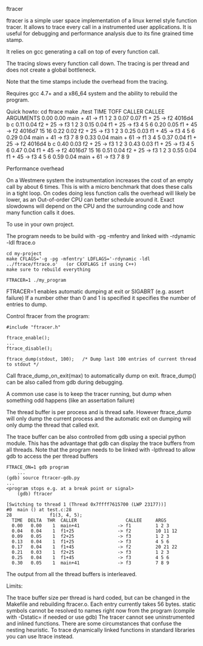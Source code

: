 ftracer

ftracer is a simple user space implementation of a linux kernel style function tracer.
It allows to trace every call in a instrumented user applications. It is useful
for debugging and performance analysis due to its fine grained time stamp.

It relies on gcc generating a call on top of every function call.

The tracing slows every function call down. The tracing is per thread and does
not create a global bottleneck.

Note that the time stamps include the overhead from the tracing.

Requires gcc 4.7+ and a x86_64 system and the ability to rebuild the program.

Quick howto:
     cd ftrace
     make
     ./test
     TIME      TOFF CALLER                       CALLEE               ARGUMENTS
     0.00      0.00 main + 41                 -> f1                   1 2 3
     0.07      0.07   f1 + 25                 -> f2                   4016d4 b c
     0.11      0.04     f2 + 25               -> f3                   1 2 3
     0.15      0.04   f1 + 25                 -> f3                   4 5 6
     0.20      0.05   f1 + 45                 -> f2                   4016d7 15 16
     0.22      0.02     f2 + 25               -> f3                   1 2 3
     0.25      0.03   f1 + 45                 -> f3                   4 5 6
     0.29      0.04 main + 41                 -> f3                   7 8 9
     0.33      0.04 main + 61                 -> f1                   3 4 5
     0.37      0.04   f1 + 25                 -> f2                   4016d4 b c
     0.40      0.03     f2 + 25               -> f3                   1 2 3
     0.43      0.03   f1 + 25                 -> f3                   4 5 6
     0.47      0.04   f1 + 45                 -> f2                   4016d7 15 16
     0.51      0.04     f2 + 25               -> f3                   1 2 3
     0.55      0.04   f1 + 45                 -> f3                   4 5 6
     0.59      0.04 main + 61                 -> f3                   7 8 9

Performance overhead

On a Westmere system the instrumentation increases the cost of an empty call by
about 6 times. This is with a micro benchmark that does these calls in a tight
loop. On codes doing less function calls the overhead will likely be lower,
as an Out-of-order CPU can better schedule around it.
Exact slowdowns will depend on the CPU and the surrounding code and how many
function calls it does.

To use in your own project. 

The program needs to be build with -pg -mfentry and linked with -rdynamic -ldl ftrace.o

	cd my-project
	make CFLAGS='-g -pg -mfentry' LDFLAGS='-rdynamic -ldl ../ftrace/ftrace.o'	(or CXXFLAGS if using C++)
	make sure to rebuild everything

	FTRACER=1 ./my_program

FTRACER=1 enables automatic dumping at exit or SIGABRT (e.g. assert failure)
If a number other than 0 and 1 is specified it specifies the number of entries to dump.

Control ftracer from the program:

	#include "ftracer.h"

	ftrace_enable();
	...
	ftrace_disable();

	ftrace_dump(stdout, 100);	/* Dump last 100 entries of current thread to stdout */

Call ftrace_dump_on_exit(max) to automatically dump on exit. ftrace_dump() can be also 
called from gdb during debugging.

A common use case is to keep the tracer running, but dump when
something odd happens (like an assertation failure)

The thread buffer is per process and is thread safe. However
ftrace_dump will only dump the current process and the automatic exit
on dumping will only dump the thread that called exit.

The trace buffer can be also controlled from gdb using a special python module.
This has the advantage that gdb can display the trace buffers from all threads.
Note that the program needs to be linked with -lpthread to allow gdb to access
the per thread buffers

	FTRACE_ON=1 gdb program
        ...
	(gdb) source ftracer-gdb.py	
	...
	<program stops e.g. at a break point or signal>
        (gdb) ftracer

	[Switching to thread 1 (Thread 0x7ffff7615700 (LWP 23177))]
	#0  main () at test.c:28
	28              f1(3, 4, 5);
	  TIME  DELTA  THR  CALLER                  CALLEE     ARGS
	  0.00   0.00    1  main+41              -> f1         1 2 3
	  0.04   0.04    1  f1+25                -> f2         10 11 12
	  0.09   0.05    1  f2+25                -> f3         1 2 3
	  0.13   0.04    1  f1+25                -> f3         4 5 6
	  0.17   0.04    1  f1+45                -> f2         20 21 22
	  0.21   0.03    1  f2+25                -> f3         1 2 3
	  0.25   0.04    1  f1+45                -> f3         4 5 6
	  0.30   0.05    1  main+41              -> f3         7 8 9

The output from all the thread buffers is interleaved.

Limits:

The trace buffer size per thread is hard coded, but can be changed
in the Makefile and rebuilding ftracer.o. Each entry currently takes 56 bytes.
static symbols cannot be resolved to names right now from the program (compile with -Dstatic= if needed or use gdb)
The tracer cannot see uninstrumented and inlined functions.
There are some circumstances that confuse the nesting heuristic.
To trace dynamically linked functions in standard libraries you can use ltrace instead.


